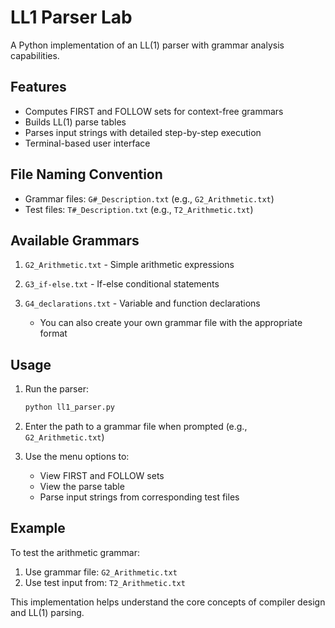 # LL1 Parser Lab

A Python implementation of an LL(1) parser with grammar analysis capabilities.

## Features

- Computes FIRST and FOLLOW sets for context-free grammars
- Builds LL(1) parse tables
- Parses input strings with detailed step-by-step execution
- Terminal-based user interface

## File Naming Convention

- Grammar files: `G#_Description.txt` (e.g., `G2_Arithmetic.txt`)
- Test files: `T#_Description.txt` (e.g., `T2_Arithmetic.txt`)

## Available Grammars

1. `G2_Arithmetic.txt` - Simple arithmetic expressions
2. `G3_if-else.txt` - If-else conditional statements
3. `G4_declarations.txt` - Variable and function declarations

   - You can also create your own grammar file with the appropriate format

## Usage

1. Run the parser:
   ```bash
   python ll1_parser.py
   ```

2. Enter the path to a grammar file when prompted (e.g., `G2_Arithmetic.txt`)

3. Use the menu options to:
   - View FIRST and FOLLOW sets
   - View the parse table
   - Parse input strings from corresponding test files

## Example

To test the arithmetic grammar:
1. Use grammar file: `G2_Arithmetic.txt`
2. Use test input from: `T2_Arithmetic.txt`

This implementation helps understand the core concepts of compiler design and LL(1) parsing.
